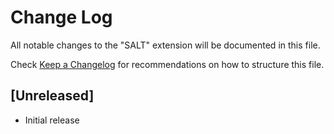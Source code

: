 # Change Log

All notable changes to the "SALT" extension will be documented in this file.

Check [Keep a Changelog](http://keepachangelog.com/) for recommendations on how to structure this file.

## [Unreleased]

- Initial release